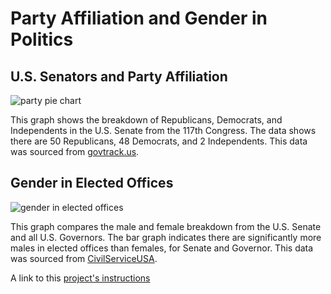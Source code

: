 # Party Affiliation and Gender in Politics
## U.S. Senators and Party Affiliation
![party pie chart](partypiechart.png)

This graph shows the breakdown of Republicans, Democrats, and Independents in the U.S. Senate from the 117th Congress. The data shows there are 50 Republicans, 48 Democrats, and 2 Independents. This data was sourced from [govtrack.us](https://www.govtrack.us/api/v2/role?current=true&role_type=senator).

## Gender in Elected Offices
![gender in elected offices](barchart.png)

This graph compares the male and female breakdown from the U.S. Senate and all U.S. Governors. The bar graph indicates there are significantly more males in elected offices than females, for Senate and Governor. This data was sourced from [CivilServiceUSA](https://github.com/CivilServiceUSA/us-governors/blob/master/us-governors/data/us-governors.json).

A link to this [project's instructions](https://github.com/mikeizbicki/cmc-csci040/tree/2021fall/hw_02)
